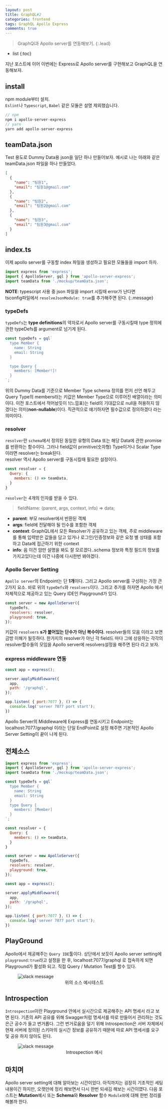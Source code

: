 ```yaml
---
layout: post
title: GraphQL#2
categories: frontend
tags: GraphQL Apollo Express
comments: true
---
```


> GraphQl과 Apollo server를 연동해보기.
{:.lead}
* list
{:toc}

지난 포스트에 이어 이번에는 Express로 Apollo server를 구현해보고 GraphQL을 연동해보자. 

## install
npm module부터 설치.  
<code>Eslint</code>나 <code>Typescript</code>, <code>Babel</code> 같은 모듈은 설명 제외했습니다.

~~~js
// npm
npm i apollo-server-express
// yarn
yarn add apollo-server-express
~~~

## teamData.json
Test 용도로 Dummy Data용 json을 일단 하나 만들어보자. 예시로 나는 아래와 같은 teamData.json 파일을 하나 만들었다.

~~~json
[
  {
    "name": "팀원1",
    "email": "팀원1@gmail.com"
  },
  {
    "name": "팀원2",
    "email": "팀원2@gmail.com"
  },
  {
    "name": "팀원3",
    "email": "팀원3@gmail.com"
  }
]
~~~

## index.ts
이제 apollo server를 구동할 index 파일을 생성하고 필요한 모듈들을 import 하자.
  
~~~js
import express from 'express';
import { ApolloServer, gql } from 'apollo-server-express';
import teamData from './mockup/teamData.json';
~~~
  
**NOTE**: typescript 사용 중 json 파일을 import 시킬때 error가 난다면  
tsconfig파일에서 <code>resolveJsonModule: true</code>를 추가해주면 된다.
{:.message}
  
### typeDefs
<code>typeDefs</code>는 **type definitions**의 약자로서 Apollo server를 구동시킬때 type 정의에 관한 typeDefs를 argument로 넘기게 된다.
  
~~~js
const typeDefs = gql`
  type Member {
    name: String
    email: String
  }

  type Query {
    members: [Member!]!
  }
`;
~~~
  
위의 Dummy Data를 기준으로 Member Type schema 정의를 먼저 선언 해두고 Query Type의 members라는 키값은 Member Type으로 이루어진 배열이라는 의미이다. 이전 포스트에서 적어놨듯이 !(느낌표)는 field의 기대값으로 null을 허용하지 않겠다는 의미(**non-nullable**)이다. 직관적으로 얘기하자면 필수값으로 정의하겠다 라는 의미이다.

### resolver
<code>resolver</code>란 <code>schema</code>에서 정의된 동일한 유형의 Data 또는 해당 Data에 관한 promise를 반환하는 함수이다. 그러나 field값이 primitive(숫자형) Type이거나 Scalar Type이라면 resolver는 break된다.  
resolver 역시 Apollo server를 구동시킬때 필요한 설정이다.
  
~~~js
const resolver = {
  Query: {
    members: () => teamData,
  }
}
~~~
  
<code>resolver</code>는 4개의 인자를 받을 수 있다.

>fieldName: (parent, args, context, info) => data;
- **parent**: 부모 resolver에서 반환된 객체
- **args**: field에 전달해야 될 인수를 포함한 객체
- **context**: GraphQL에서 모든 Resolver가 공유하고 있는 객체, 주로 middleware를 통해 입력받은 값들을 담고 있거나 로그인/인증정보와 같은 요청 별 상태를 포함하고 Data에 접근하기 위한 context
- **info**: 음 이건 암만 설명을 봐도 잘 모르겠다..schema 정보와 특정 필드의 정보를 가지고있다는데 이건 나중에 다시한번 봐야겠다.

### Apollo Server Setting
<code>Apollo server</code>의 Endpoint는 단 **1개**이다. 그리고 Apollo server를 구성하는 가장 큰 2가지 요소. 바로 위의 <code>typeDefs</code>와 <code>resolvers</code>이다. 그리고 추가를 하자면 Apollo 에서 자체적으로 제공하고 있는 Query IDE인 Playground가 있다. 

~~~js
const server = new ApolloServer({
  typeDefs,
  resolvers: resolver,
  playground: true,
});
~~~
  
키값이 <code>resolvers</code> **s가 붙어있는 단수가 아닌 복수이다.** resolver들의 모음 이라고 보면 금방 이해가 될듯하다. 한가지의 resolver가 아닌 각 field드 마다 그에 상응하는 각각의 resolver함수들의 모임을 Apollo server에 resolvers설정을 해주면 된다 라고 보자.

### express middleware 연동
~~~js
const app = express();

server.applyMiddleware({ 
  app,
  path: '/graphql',
});

app.listen( { port:7077 }, () => {
  console.log('server 7077 port start');
})
~~~

Apollo Server의 Middleware에 Express를 연동시키고 Endpoint는 localhost:7077/graphql 이라는 단일 EndPoint로 설정 해주면 기본적인 Apollo Server Setting이 끝이 나게 된다.

## 전체소스
~~~js
import express from 'express';
import { ApolloServer, gql } from 'apollo-server-express';
import teamData from './mockup/teamData.json';

const typeDefs = gql`
  type Member {
    name: String
    email: String
  }
  type Query {
    members: [Member]
  }
`;

const resolver = {
  Query: {
    members: () => teamData,
  }
}

const server = new ApolloServer({
  typeDefs,
  resolvers: resolver,
  playground: true,
});

const app = express();

server.applyMiddleware({ 
  app,
  path: '/graphql',
});

app.listen( { port:7077 }, () => {
  console.log('server 7077 port start');
})
~~~

## PlayGround
Apollo에서 제공해주는 <code>Query IDE</code>툴이다. 상단에서 보듯이 Apollo server setting에 <code>playground:true</code>라고 설정을 한 후, localhost:7077/graphql 로 접속하게 되면 Playground가 활성화 되고. 직접 Query / Mutation Test를 할수 있다.
  
<figure>
  <img alt="slack message" src="/assets/img/blog/200225/graphql-sample01-min.png" />
  <figcaption align="center">위의 소스 예시테스트</figcaption>
</figure>
  
## Introspection
<code>Introspection</code>이란 Playground 안에서 실시간으로 제공해주는 API 명세서 라고 보면 된다. 기존의 API 공유를 위해 Swagger처럼 명세서를 따로 만들어서 관리하는 것도 은근 공수가 들고 번거롭다. 그런 번거로움을 덜기 위해 Introspection은 서버 자체에서 현재 서버에 정의된 스키마의 실시간 정보를 공유하기 때문에 따로 API 명세서를 요구 및 공유 하지 않아도 된다.
  
<figure>
  <img alt="slack message" src="/assets/img/blog/200225/graphql-sample02-min.png" />
  <figcaption align="center">Introspection 예시</figcaption>
</figure>

## 마치며
Apollo server setting에 대해 알아보는 시간이었다. 아직까지는 굉장히 기초적인 세팅 내용이긴 하지만, 오랫만에 정리 해보면서 다시 한번 되새김 해보는 시간이였다. 다음 포스트는 **Mutation**예시 또는 **Schema**와 **Resolver** 함수 <code>Module화</code>에 대해 한번 정리를 해볼까 한다.